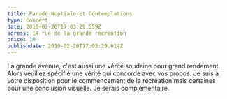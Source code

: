 ```yaml
---
title: Parade Nuptiale et Contemplations
type: Concert
date: 2019-02-20T17:03:29.559Z
adress: 14 rue de la grande récréation
price: 10
publishdate: 2019-02-20T17:03:29.614Z
---
```

La grande avenue, c'est aussi une vérité soudaine pour grand rendement. Alors veuillez spécifié une vérité qui concorde avec vos propos. Je suis à votre disposition pour le commencement de la récréation mais certaines pour une conclusion visuelle. Je serais complémentaire.
